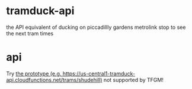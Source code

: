 # tramduck-api
the API equivalent of ducking on piccadillly gardens metrolink stop to see the next tram times

# api
Try [the prototype (e.g. https://us-central1-tramduck-api.cloudfunctions.net/trams/shudehill)](https://us-central1-tramduck-api.cloudfunctions.net/trams/shudehill) not supported by TFGM!

